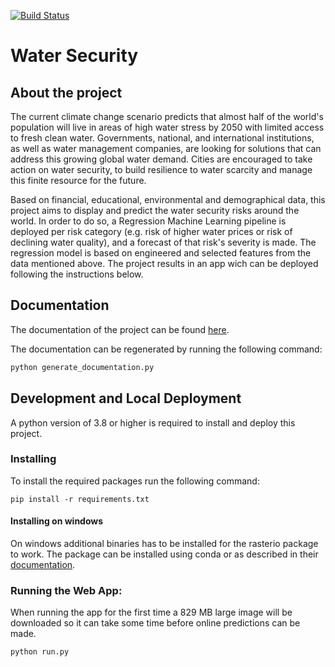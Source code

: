 [![Build Status](https://travis-ci.com/MDAIceland/WaterSecurity.svg?branch=master)](https://travis-ci.com/MDAIceland/WaterSecurity)

# Water Security

## About the project
The current climate change scenario predicts that almost half of the world's population will live in areas of high water stress by 2050 with limited access to fresh clean water. Governments, national, and international institutions, as well as water management companies, are looking for solutions that can address this growing global water demand. Cities are encouraged to take action on water security, to build resilience to water scarcity and manage this finite resource for the future. 

Based on financial, educational, environmental and demographical data, this project aims to display and predict the water security risks around the world. In order to do so, a Regression Machine Learning pipeline is deployed per risk category (e.g. risk of higher water prices or risk of declining water quality), and a forecast of that risk's severity is made. The regression model is based on engineered and selected features from the data mentioned above. The project results in an app wich can be deployed following the instructions below.

## Documentation
The documentation of the project can be found [here](https://mdaiceland.github.io/WaterSecurity/). 

The documentation can be regenerated by running the following command:
``` bash
python generate_documentation.py
```

## Development and Local Deployment
A python version of 3.8 or higher is required to install and deploy this project.
### Installing
To install the required packages run the following command:
```
pip install -r requirements.txt
```

#### Installing on windows
On windows additional binaries has to be installed for the rasterio package to work.
The package can be installed using conda or as described in their [documentation](https://rasterio.readthedocs.io/en/latest/installation.html).

### Running the Web App:
When running the app for the first time a 829 MB large image will be downloaded so it can take some time before online predictions can be made.
```
python run.py
```
